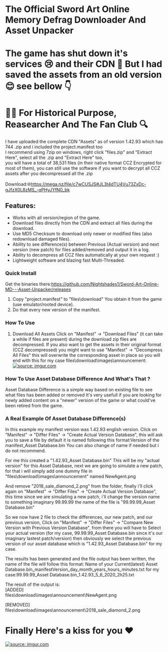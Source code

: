 # The Official Sword Art Online Memory Defrag Downloader And Asset Unpacker
# The game has shut down it's services 😢 and their CDN 🤯 But I had saved the assets from an old version 😊 see bellow 👇

# 👨‍🔬 For Historical Purpose, Reasearcher And The Fan Club 🔍
I have uploaded the complete CDN "Assets" as of version 1.42.93 which has 744 .zip and i included the project.manifest too<br>
I recommend using 7zip on windows, right click "files.zip" and "Extract Here", select all the .zip and "Extract Here" too,<br>
you will have a total of 38,531 files (in their native format CCZ Encrypted for most of them), you can still use the software if you want to decrypt all CCZ assets after you decompressed all the .zip<br><br>
Download:🌐https://mega.nz/file/c7wCUSJS#JL3t4dTU4Vu73ZxDc-gJfzX0L8zMS_-qPHyJYfN0_bk

## Features:
+ Works with all version/region of the game.
+ Download files directly from the CDN and extract all files during the download.
+ Use MD5 Checksum to download only newer or modified files (also redownload damaged files).
+ Ability to see difference(s) between Previous (Actual version) and next version (new patch)
for files added/removed and output it in a log.
+ Ability to decompress all CCZ files automatically at your own request :)
+ Lightweight software and blazing fast Multi-Threaded.

### Quick Install
Get the binaries there:https://github.com/Nightshades1/Sword-Art-Online-MD---Asset-Unpacker/releases
1. Copy "project.manifest" to "files\download" You obtain it from the game (use emulator/rooted device).
1. Do that every new version of the manifest.

### How To Use
1. Download All Assets
Click on "Manifest" -> "Download Files" (it can take a while if files are present) during the download zip files are decompressed.
If you also want to get the assets in their original format (CCZ decompressed) you might want to use "Manifest" -> "Decompress All Files" this will overwrite the corresponding asset in place so you will end with this for my case files\download\images\announcement:<a href="https://imgur.com/buv1eYT"><img src="https://i.imgur.com/buv1eYT.png" title="source: imgur.com" /></a>

### How To Use Asset Database Difference And What's That ?
Asset Database Difference is a simple way based on existing file to see what files has been added or removed
It's very usefull if you are looking for newly added content on a "newer" version of the game or what could've been retired from the game.

### A Real Example Of Asset Database Difference(s)

In this example my manifest version was 1.42.93 english version.
Click on "Manifest" -> "Differ Files" -> "Create Actual Version Database", this will ask you to save a file
by default it is named following this format:Version of the manifest_Asset Database.bin You can also change of name if needed but i do not recommend.

For me this created a "1.42.93_Asset Database.bin" This will be my "actual version" for this Asset Database, next we are going to simulate a new patch, for that i will simply add one dummy file in "files\download\images\announcement" named NewAgent.png

And remove "2018_sale_diamond_2.png" from the folder, finally i'll click again on "Manifest" -> "Differ Files" -> "Create Actual Version Database", this time since we are simulating a new patch, i'll change the version name to something imaginary 99.99.99 the name of the file is "99.99.99_Asset Database.bin"

So we now have 2 file to check the differences, our new patch, and our previous version, Click on "Manifest" -> "Differ Files" -> "Compare New Version with Previous Version Database", from there you will have to Select your actual version (for my case, 99.99.99_Asset Database.bin since it's our imaginary lastest patch/version) then obviously we select the previous version of our asset database which is "1.42.93_Asset Database.bin" for my case.

The results has been generated and the file output has been written, the name of the file will follow this format:
Name of your Current(latest) Asset Database.bin_manifestVersion_day_month_years_hours_minutes.txt for my case:99.99.99_Asset Database.bin_1.42.93_5_6_2020_2h25.txt

The result of the output is:  
[ADDED]  
files\download\images\announcement\NewAgent.png

[REMOVED]  
files\download\images\announcement\2018_sale_diamond_2.png  

# Finally Here's a kiss for you ♥
<a href="https://imgur.com/v7qMPL3"><img src="https://i.imgur.com/v7qMPL3.png" title="source: imgur.com" /></a>
